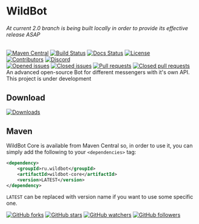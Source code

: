 # WildBot
###### At current 2.0 branch is being built locally in order to provide its effective release ASAP
[![Maven Central](https://img.shields.io/maven-central/v/ru.wildbot/wildbot-core.svg)](https://mvnrepository.com/artifact/ru.wildbot/wildbot-core) 
[![Build Status](https://travis-ci.org/wildbot-framework/WildBot.svg?branch=master)](https://travis-ci.org/wildbot-framework/WildBot) 
[![Docs Status](https://img.shields.io/readthedocs/pip.svg)](https://www.javadoc.io/doc/ru.wildbot/wildbot-core) 
[![License](https://img.shields.io/badge/Licence-Apache%202.0-blue.svg)](./LICENSE.md)  
[![Contributors](https://img.shields.io/github/contributors/wildbot-framework/WildBot.svg)](./graphs/contributors) 
[![Discord](https://img.shields.io/discord/359322755650551818.svg)](https://discord.gg/3fn3YSM)  
[![Opened issues](https://img.shields.io/github/issues-raw/wildbot-framework/WildBot.svg)](https://github.com/wildbot-framework/WildBot/issues) 
[![Closed issues](https://img.shields.io/github/issues-closed-raw/wildbot-framework/WildBot.svg)](https://github.com/wildbot-framework/WildBot/issues) 
[![Pull requests](https://img.shields.io/github/issues-pr-raw/wildbot-framework/WildBot.svg)](https://github.com/wildbot-framework/WildBot/pulls) 
[![Closed pull requests](https://img.shields.io/github/issues-pr-closed-raw/wildbot-framework/WildBot.svg)](https://github.com/wildbot-framework/WildBot/pulls?q=is%3Apr+is%3Aclosed)  
An advanced open-source Bot for different messengers with it's own API.  
This project is under development  
## Download
[![Downloads](https://img.shields.io/github/downloads/wildbot-framework/WildBot/total.svg)](https://github.com/wildbot-framework/WildBot/releases) 
## Maven
WildBot Core is available from Maven Central so, in order to use it, you can simply add the following to your `<dependencies>` tag:  
```xml
<dependency>
    <groupId>ru.wildbot</groupId>
    <artifactId>wildbot-core</artifactId>
    <version>LATEST</version>
</dependency>
```
`LATEST` can be replaced with version name if you want to use some specific one.

[![GitHub forks](https://img.shields.io/github/forks/wildbot-framework/WildBot.svg?style=social&label=Fork)](https://github.com/wildbot-framework/WildBot#fork-destination-box)
[![GitHub stars](https://img.shields.io/github/stars/wildbot-framework/WildBot.svg?style=social&label=Star)](https://github.com/wildbot-framework/WildBot)
[![GitHub watchers](https://img.shields.io/github/watchers/wildbot-framework/WildBot.svg?style=social&label=Watch)](https://github.com/wildbot-framework/WildBot/subscription)
[![GitHub followers](https://img.shields.io/github/followers/wildbot-framework.svg?style=social&label=Follow)](https://github.com/wildbot-framework)
